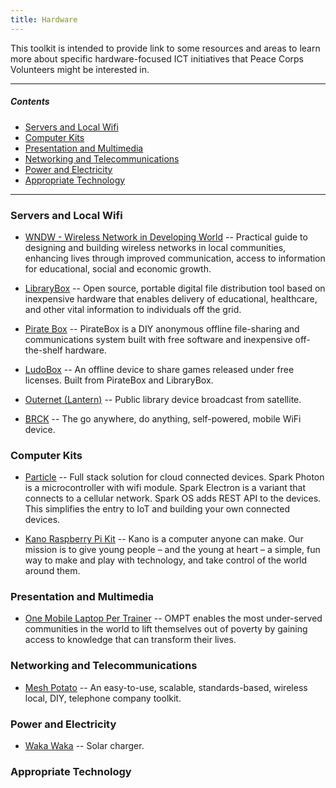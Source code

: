 ```yaml
---
title: Hardware
---
```




This toolkit is intended to provide link to some resources and areas to learn more about specific hardware-focused ICT initiatives that Peace Corps Volunteers might be interested in.


___



##### Contents

- [Servers and Local Wifi](#servers-and-local-wifi)
- [Computer Kits](#computer-kits)
- [Presentation and Multimedia](#presentation-and-multimedia)
- [Networking and Telecommunications](#networking-and-telecommunications)
- [Power and Electricity](#power-and-electricity)
- [Appropriate Technology](#appropriate-technology)



___



### Servers and Local Wifi

- [WNDW - Wireless Network in Developing World](http://wndw.net/) -- Practical guide to designing and building wireless networks in local communities, enhancing lives through improved communication, access to information for educational, social and economic growth.

- [LibraryBox](http://librarybox.us/) -- Open source, portable digital file distribution tool based on inexpensive hardware that enables delivery of educational, healthcare, and other vital information to individuals off the grid.

- [Pirate Box](http://piratebox.cc/) -- PirateBox is a DIY anonymous offline file-sharing and communications system built with free software and inexpensive off-the-shelf hardware.

- [LudoBox](http://leschiensdelenfer.org/la-ludobox/ludobox-fr/) -- An offline device to share games released under free licenses. Built from PirateBox and LibraryBox.

- [Outernet (Lantern)](https://www.outernet.is/en/) -- Public library device broadcast from satellite.

- [BRCK](http://www.brck.com/) -- The go anywhere, do anything, self-powered, mobile WiFi device.




### Computer Kits

- [Particle](https://www.particle.io/) -- Full stack solution for cloud connected devices. Spark Photon is a microcontroller with wifi module. Spark Electron is a variant that connects to a cellular network. Spark OS adds REST API to the devices. This simplifies the entry to IoT and building your own connected devices.

- [Kano Raspberry Pi Kit](http://www.kano.me/) -- Kano is a computer anyone can make. Our mission is to give young people – and the young at heart – a simple, fun way to make and play with technology, and take control of the world around them.


### Presentation and Multimedia

- [One Mobile Laptop Per Trainer](http://www.ompt.org/) -- OMPT enables the most under-served communities in the world to lift themselves out of poverty by gaining access to knowledge that can transform their lives.



### Networking and Telecommunications

- [Mesh Potato](http://villagetelco.org/mesh-potato/) -- An easy-to-use, scalable, standards-based, wireless local, DIY, telephone company toolkit.



### Power and Electricity


- [Waka Waka](http://us.waka-waka.com/) -- Solar charger.


### Appropriate Technology




